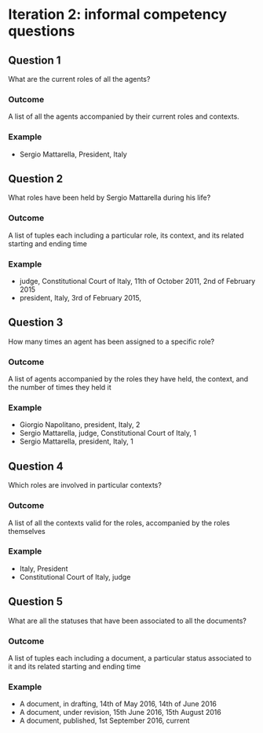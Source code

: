 # Iteration 2: informal competency questions

## Question 1 	

What are the current roles of all the agents?

### Outcome 
A list of all the agents accompanied by their current roles and contexts.

### Example 	
* Sergio Mattarella, President, Italy 


## Question 2

What roles have been held by Sergio Mattarella during his life?

### Outcome
A list of tuples each including a particular role, its context, and its related starting and ending time

### Example
* judge, Constitutional Court of Italy, 11th of October 2011, 2nd of February 2015
* president, Italy, 3rd of February 2015,


## Question 3

How many times an agent has been assigned to a specific role?

### Outcome
A list of agents accompanied by the roles they have held, the context, and the number of times they held it
 
### Example
* Giorgio Napolitano, president, Italy, 2
* Sergio Mattarella, judge, Constitutional Court of Italy, 1
* Sergio Mattarella, president, Italy, 1


## Question 4

Which roles are involved in particular contexts?

### Outcome
A list of all the contexts valid for the roles, accompanied by the roles themselves

### Example
* Italy, President
* Constitutional Court of Italy, judge


## Question 5

What are all the statuses that have been associated to all the documents?

### Outcome
A list of tuples each including a document, a particular status associated to it and its related starting and ending time

### Example
* A document, in drafting, 14th of May 2016, 14th of June 2016
* A document, under revision, 15th June 2016, 15th August 2016
* A document, published, 1st September 2016, current